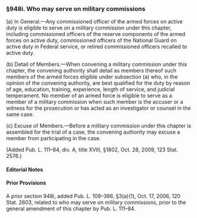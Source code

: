 ### §948i. Who may serve on military commissions ###

(a) In General.—Any commissioned officer of the armed forces on active duty is eligible to serve on a military commission under this chapter, including commissioned officers of the reserve components of the armed forces on active duty, commissioned officers of the National Guard on active duty in Federal service, or retired commissioned officers recalled to active duty.

(b) Detail of Members.—When convening a military commission under this chapter, the convening authority shall detail as members thereof such members of the armed forces eligible under subsection (a) who, in the opinion of the convening authority, are best qualified for the duty by reason of age, education, training, experience, length of service, and judicial temperament. No member of an armed force is eligible to serve as a member of a military commission when such member is the accuser or a witness for the prosecution or has acted as an investigator or counsel in the same case.

(c) Excuse of Members.—Before a military commission under this chapter is assembled for the trial of a case, the convening authority may excuse a member from participating in the case.

(Added Pub. L. 111–84, div. A, title XVIII, §1802, Oct. 28, 2009, 123 Stat. 2576.)

#### **Editorial Notes** ####

#### Prior Provisions ####

A prior section 948i, added Pub. L. 109–366, §3(a)(1), Oct. 17, 2006, 120 Stat. 2603, related to who may serve on military commissions, prior to the general amendment of this chapter by Pub. L. 111–84.